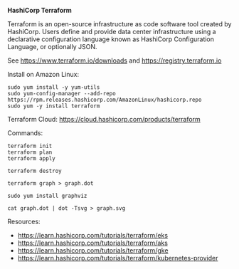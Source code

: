 <strong>HashiCorp Terraform</strong>

Terraform is an open-source infrastructure as code software tool created by HashiCorp. Users define and provide data center infrastructure using a declarative configuration language known as HashiCorp Configuration Language, or optionally JSON.

See https://www.terraform.io/downloads and https://registry.terraform.io

Install on Amazon Linux:

```
sudo yum install -y yum-utils
sudo yum-config-manager --add-repo https://rpm.releases.hashicorp.com/AmazonLinux/hashicorp.repo
sudo yum -y install terraform
```

Terraform Cloud: https://cloud.hashicorp.com/products/terraform

Commands:

```
terraform init
terraform plan
terraform apply

terraform destroy
```

```
terraform graph > graph.dot

sudo yum install graphviz

cat graph.dot | dot -Tsvg > graph.svg
```

Resources:

- https://learn.hashicorp.com/tutorials/terraform/eks
- https://learn.hashicorp.com/tutorials/terraform/aks
- https://learn.hashicorp.com/tutorials/terraform/gke
- https://learn.hashicorp.com/tutorials/terraform/kubernetes-provider
